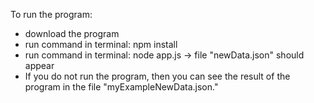 To run the program:

- download the program
- run command in terminal: npm install
- run command in terminal: node app.js -> file "newData.json" should appear
- If you do not run the program, then you can see the result of the program in the file
  "myExampleNewData.json."
